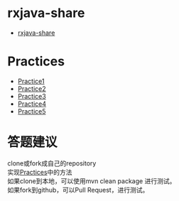 # rxjava-share

* [rxjava-share](./rxjava-share.md)

# Practices

* [Practice1](./src/main/java/cn/nextop/rxjava/share/practices/Practice1.java)
* [Practice2](./src/main/java/cn/nextop/rxjava/share/practices/Practice2.java)
* [Practice3](./src/main/java/cn/nextop/rxjava/share/practices/Practice3.java)
* [Practice4](./src/main/java/cn/nextop/rxjava/share/practices/Practice4.java)
* [Practice5](./src/main/java/cn/nextop/rxjava/share/practices/Practice5.java)

# 答题建议
clone或fork成自己的repository  
实现[Practices](#practices)中的方法  
如果clone到本地，可以使用mvn clean package 进行测试。  
如果fork到github，可以Pull Request，进行测试。  